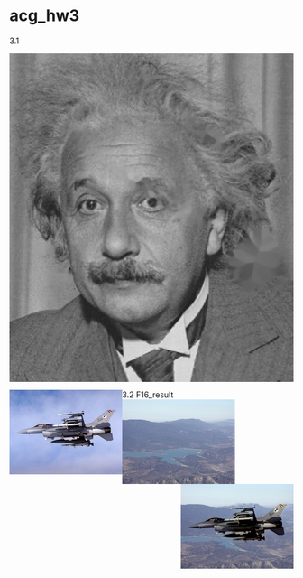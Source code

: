 # acg_hw3

3.1

<img align="center" src="https://github.com/ych1997/acg_hw3/blob/main/einstein_result.jpg">  

3.2
F16_result
<img align="left" src="https://github.com/ych1997/acg_hw3/blob/main/F16-source.jpg">  
<img align="center" src="https://github.com/ych1997/acg_hw3/blob/main/F16-target.jpg">  
<img align="right" src="https://github.com/ych1997/acg_hw3/blob/main/F16_result.jpg">  
